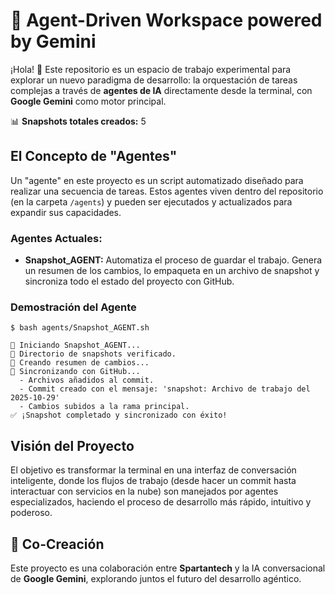 # 🤖 Agent-Driven Workspace powered by Gemini

¡Hola! 👋 Este repositorio es un espacio de trabajo experimental para explorar un nuevo paradigma de desarrollo: la orquestación de tareas complejas a través de **agentes de IA** directamente desde la terminal, con **Google Gemini** como motor principal.

📊 **Snapshots totales creados:** <!-- SNAPSHOT_COUNT_START -->5<!-- SNAPSHOT_COUNT_END -->

## El Concepto de "Agentes"

Un "agente" en este proyecto es un script automatizado diseñado para realizar una secuencia de tareas. Estos agentes viven dentro del repositorio (en la carpeta `/agents`) y pueden ser ejecutados y actualizados para expandir sus capacidades.

### Agentes Actuales:
*   **Snapshot_AGENT:** Automatiza el proceso de guardar el trabajo. Genera un resumen de los cambios, lo empaqueta en un archivo de snapshot y sincroniza todo el estado del proyecto con GitHub.

### Demostración del Agente

```shell
$ bash agents/Snapshot_AGENT.sh

🚀 Iniciando Snapshot_AGENT...
📂 Directorio de snapshots verificado.
📝 Creando resumen de cambios...
🔄 Sincronizando con GitHub...
  - Archivos añadidos al commit.
  - Commit creado con el mensaje: 'snapshot: Archivo de trabajo del 2025-10-29'
  - Cambios subidos a la rama principal.
✅ ¡Snapshot completado y sincronizado con éxito!
```

## Visión del Proyecto

El objetivo es transformar la terminal en una interfaz de conversación inteligente, donde los flujos de trabajo (desde hacer un commit hasta interactuar con servicios en la nube) son manejados por agentes especializados, haciendo el proceso de desarrollo más rápido, intuitivo y poderoso.

## 🤝 Co-Creación

Este proyecto es una colaboración entre **Spartantech** y la IA conversacional de **Google Gemini**, explorando juntos el futuro del desarrollo agéntico.